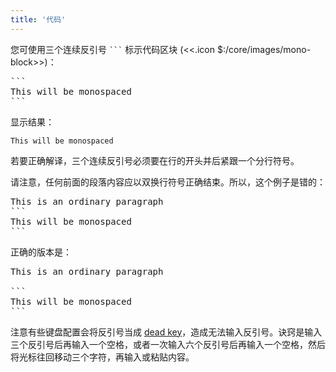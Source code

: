 ```yaml
---
title: '代码'
---
```


您可使用三个连续反引号 <code>&#96;&#96;&#96;</code> 标示代码区块 (<<.icon $:/core/images/mono-block>>)：

<pre>&#96;&#96;&#96;
This will be monospaced
&#96;&#96;&#96;
</pre>

显示结果：

```
This will be monospaced
```

若要正确解译，三个连续反引号必须要在行的开头并后紧跟一个分行符号。

请注意，任何前面的段落内容应以双换行符号正确结束。所以，这个例子是错的：

<pre>This is an ordinary paragraph
&#96;&#96;&#96;
This will be monospaced
&#96;&#96;&#96;
</pre>

正确的版本是：

<pre>This is an ordinary paragraph

&#96;&#96;&#96;
This will be monospaced
&#96;&#96;&#96;
</pre>

注意有些键盘配置会将反引号当成 [dead key](https://en.wikipedia.org/wiki/Dead_key)，造成无法输入反引号。诀窍是输入三个反引号后再输入一个空格，或者一次输入六个反引号后再输入一个空格，然后将光标往回移动三个字符，再输入或粘贴内容。
